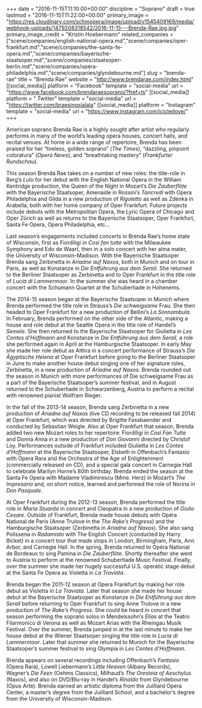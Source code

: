 +++
date = "2016-11-15T11:10:00+00:00"
discipline = "Soprano"
draft = true
lastmod = "2016-11-15T11:22:00+00:00"
primary_image = "https://res.cloudinary.com/schmopera/image/upload/v1545409169/media/webhook-uploads/1479208318542/2016-11-15---Brenda-Rae.jpg.jpg"
primary_image_credit = "Kristin Hoebermann"
related_companies = ["scene/companies/english-national-opera.md","scene/companies/oper-frankfurt.md","scene/companies/the-santa-fe-opera.md","scene/companies/bayerische-staatsoper.md","scene/companies/staatsoper-berlin.md","scene/companies/opera-philadelphia.md","scene/companies/glyndebourne.md"]
slug = "brenda-rae"
title = "Brenda Rae"
website = "http://www.brendarae.com/index.html"
[[social_media]]
platform = "Facebook"
template = "social-media"
url = "https://www.facebook.com/brendaraesoprano/?fref=ts"
[[social_media]]
platform = " Twitter"
template = "social-media"
url = "https://twitter.com/braesingslalala"
[[social_media]]
platform = "Instagram"
template = "social-media"
url = "https://www.instagram.com/icicledove/"
+++

American soprano Brenda Rae is a highly sought after artist who regularly performs in many of the world’s leading opera houses, concert halls, and recital venues. At home in a wide range of repertoire, Brenda has been praised for her “tireless, golden soprano” (*The Times*), “dazzling, pinpoint coloratura” (*Opera News*), and “breathtaking mastery” (*Frankfurter Rundschau*).

This season Brenda Rae takes on a number of new roles: the title-role in Berg’s *Lulu* for her debut with the English National Opera in the William Kentridge production, the Queen of the Night in Mozart’s *Die Zauberflöte* with the Bayerische Staatsoper, Amenaide in Rossini’s *Tancredi* with Opera Philadelphia and Gilda in a new production of *Rigoletto* as well as Zdenka in Arabella, both with her home company of Oper Frankfurt. Future projects include debuts with the Metropolitan Opera, the Lyric Opera of Chicago and Oper Zürich as well as returns to the Bayerische Staatsoper, Oper Frankfurt, Santa Fe Opera, Opera Philadelphia, etc…

Last season’s engagements included concerts in Brenda Rae’s home state of Wisconsin, first as Fiordiligi in *Così fan tutte* with the Milwaukee Symphony and Edo de Waart, then in a solo concert with her alma mater, the University of Wisconsin-Madison. With the Bayerische Staatsoper Brenda sang Zerbinetta in *Ariadne auf Naxos*, both in Munich and on tour in Paris, as well as Konstanze in *Die Entführung aus dem Serail*. She returned to the Berliner Staatsoper as Zerbinetta and to Oper Frankfurt in the title role of *Lucia di Lammermoor*. In the summer she was heard in a chamber concert with the Schumann Quartet at the Schubertiade in Hohenems.

The 2014-15 season began at the Bayerische Staatsoper in Munich where Brenda performed the title role in Strauss’s *Die schweigsame* Frau. She then headed to Oper Frankfurt for a new production of Bellini’s *La Sonnambula*. In February, Brenda performed on the other side of the Atlantic, making a house and role debut at the Seattle Opera in the title role of Handel’s *Semele*. She then returned to the Bayerische Staatsoper for Giulietta in *Les Contes d’Hoffmann* and Konstanze in *Die Entführung aus dem Serail*, a role she performed again in April at the Hamburgische Staatsoper. In early May she made her role debut as Aithra in a concert performance of Strauss’s *Die Ägyptische Helena* at Oper Frankfurt before going to the Berliner Staatsoper in June to make another house debut singing one of her signature roles, Zerbinetta, in a new production of *Ariadne auf Naxos*. Brenda rounded out the season in Munich with more performances of Die schweigsame Frau as a part of the Bayerische Staatsoper’s summer festival, and in August returned to the Schubertiade in Schwarzenberg, Austria to perform a recital with renowned pianist Wolfram Rieger. 

In the fall of the 2013-14 season, Brenda sang Zerbinetta in a new production of *Ariadne auf Naxos* (live CD recording to be released fall 2014) at Oper Frankfurt, which was directed by Brigitte Fassbaender and conducted by Sebastian Weigle. Also at Oper Frankfurt that season, Brenda added two new Mozart roles to her repertoire: Fiordiligi in *Così Fan Tutte* and Donna Anna in a new production of *Don Giovanni* directed by Christof Loy. Performances outside of Frankfurt included Giulietta in *Les Contes d’Hoffmann* at the Bayerische Staatsoper, Elsbeth in Offenbach’s Fantasio with Opera Rara and the Orchestra of the Age of Enlightenment (commercially released on CD), and a special gala concert in Carnegie Hall to celebrate Marilyn Horne’s 80th birthday. Brenda ended the season at the Santa Fe Opera with Madame Vladimirescu (Mme. Herz) in Mozart’s *The Impresario* and, on short notice, learned and performed the role of Norina in *Don Pasquale*.

At Oper Frankfurt during the 2012-13 season, Brenda performed the title role in *Maria Stuarda* in concert and Cleopatra in a new production of *Giulio Cesare*. Outside of Frankfurt, Brenda made house debuts with Opéra National de Paris (Anne Trulove in the *The Rake’s Progress*) and the Hamburgische Staatsoper (Zerbinetta in *Ariadne auf Naxos*). She also sang Polissena in *Radamisto* with The English Concert (conducted by Harry Bicket) in a concert tour that made stops in London, Birmingham, Paris, Ann Arbor, and Carnegie Hall. In the spring, Brenda returned to Opéra National de Bordeaux to sing Pamina in *Die Zauberflöte*. Shortly thereafter she went to Austria to perform at the renowned Schubertiade Music Festival. Finally, over the summer she made her hugely successful U.S. operatic stage debut at the Santa Fe Opera as Violetta in *La Traviata*.

Brenda began the 2011-12 season at Opera Frankfurt by making her role debut as Violetta in *La Traviata*. Later that season she made her house debut at the Bayerische Staatsoper as Konstanze in *Die Entführung aus dem Serail* before returning to Oper Frankfurt to sing Anne Trulove in a new production of *The Rake’s Progress*. She could be heard in concert that season performing the soprano solos in Mendelssohn’s *Elias* at the Teatro Filarmonico di Verona as well as Mozart Arias with the Rheingau Musik Festival. Over the summer, Brenda jumped in at the last minute to make her house debut at the Wiener Staatsoper singing the title role in *Lucia di Lammermoor*. Later that summer she returned to Munich for the Bayerische Staatsoper’s summer festival to sing Olympia in *Les Contes d’Hoffmann*. 

Brenda appears on several recordings including Offenbach’s *Fantasio* (Opera Rara), Lowell Liebermann’s *Little Heaven* (Albany Records), Wagner’s *Die Feen* (Oehms Classics), Milhaud’s *The Oresteia of Aeschylus* (Naxos), and also on DVD/Blu-ray in Handel’s *Rinaldo* from Glyndebourne (Opus Arte). Brenda earned an artistic diploma from the Juilliard Opera Center, a master’s degree from the Juilliard School, and a bachelor’s degree from the University of Wisconsin-Madison.
